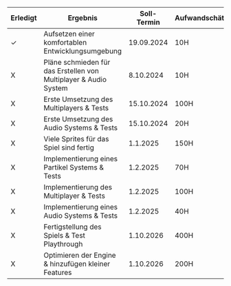| Erledigt | Ergebnis                                               | Soll-Termin                          | Aufwandschätzung  |
|----------|--------------------------------------------------------|--------------------------------------|--------------------|
|   ✓      | Aufsetzen einer komfortablen Entwicklungsumgebung       | 19.09.2024                          |       10H            |
|   X      | Pläne schmieden für das Erstellen von Multiplayer & Audio System | 8.10.2024                     |      10H             |
|   X      | Erste Umsetzung des Multiplayers & Tests                    | 15.10.2024                          |        100H           |
|   X      | Erste Umsetzung des Audio Systems & Tests                    | 15.10.2024                          |     20H               |
|   X      | Viele Sprites für das Spiel sind fertig                   | 1.1.2025                            |            150H        |
|   X      | Implementierung eines Partikel Systems & Tests                  | 1.2.2025                            |      70H              |
|   X      | Implementierung des Multiplayer & Tests                  | 1.2.2025                            |      100H              |
|   X      | Implementierung eines Audio Systems & Tests                  | 1.2.2025                            |      40H              |
|   X      | Fertigstellung des Spiels & Test Playthrough | 1.10.2026                           |         400H           |
|   X      | Optimieren der Engine & hinzufügen kleiner Features | 1.10.2026                           |         200H           |
